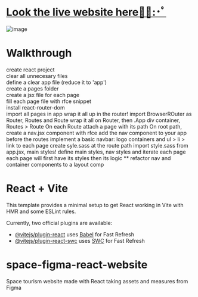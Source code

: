# [Look the live website here🌌🚀:･ﾟ ](https://space-tourism-figma-react.netlify.app/)
![image](https://github.com/vegadelalyra/space-figma-react-website/assets/77188420/f82e9abf-f5cd-4c6f-9355-878da2f9f686)

# Walkthrough

create react project      
clear all unnecesary files      
define a clear app file (reduce it to 'app')     
create a pages folder     
create a jsx file for each page      
fill each page file with rfce snippet     
install react-router-dom      
import all pages in app
wrap it all up in the router!
import BrowserROuter as Router, Routes and Route
wrap it all on Router, then .App div container, Routes > Route
On each Route attach a page with its path
On root path, create a nav.jsx component with rfce
add the nav component to your app before the routes
implement a basic navbar: logo containers and ul > li > link to each page
create syle.sass at the route path 
import style.sass from app.jsx, main styles!
define main styles, nav styles and iterate each page
each page will first have its styles then its logic
** refactor nav and container components to a layout comp


# React + Vite

This template provides a minimal setup to get React working in Vite with HMR and some ESLint rules.

Currently, two official plugins are available:

- [@vitejs/plugin-react](https://github.com/vitejs/vite-plugin-react/blob/main/packages/plugin-react/README.md) uses [Babel](https://babeljs.io/) for Fast Refresh
- [@vitejs/plugin-react-swc](https://github.com/vitejs/vite-plugin-react-swc) uses [SWC](https://swc.rs/) for Fast Refresh  

# space-figma-react-website  

Space tourism website made with React taking assets and measures from Figma 
